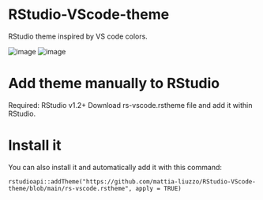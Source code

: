 # RStudio-VScode-theme
RStudio theme inspired by VS code colors.

![image](https://user-images.githubusercontent.com/63495216/110652882-0fdee500-81bd-11eb-873e-1aeba30bb95a.png)
![image](https://user-images.githubusercontent.com/63495216/110653075-3d2b9300-81bd-11eb-9d56-ba8d2e7aaabe.png)


# Add theme manually to RStudio
Required: RStudio v1.2+
Download rs-vscode.rstheme file and add it within RStudio.

# Install it
You can also install it and automatically add it with this command:

```
rstudioapi::addTheme("https://github.com/mattia-liuzzo/RStudio-VScode-theme/blob/main/rs-vscode.rstheme", apply = TRUE)
```
